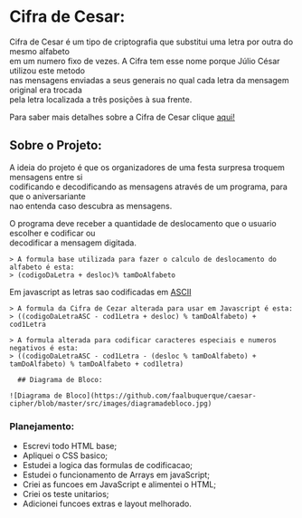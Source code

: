 # Cifra de Cesar:


Cifra de Cesar é um tipo de criptografia que substitui uma letra por outra do mesmo alfabeto  
em um numero fixo de vezes. A Cifra tem esse nome porque Júlio César utilizou este metodo   
nas mensagens enviadas a seus generais no qual cada letra da mensagem original era trocada     
pela letra localizada a três posições à sua frente.

Para saber mais detalhes sobre a Cifra de Cesar clique [aqui!](https://pt.wikipedia.org/wiki/Cifra_de_C%C3%A9sar)  

## Sobre o Projeto: 

 A ideia do projeto é que os organizadores de uma festa surpresa troquem mensagens entre si     
codificando e decodificando as mensagens através de um programa, para que o aniversariante   
nao entenda caso descubra as mensagens.  

O programa deve receber a quantidade de deslocamento que o usuario escolher e codificar ou  
decodificar a mensagem digitada.    

``` 
> A formula base utilizada para fazer o calculo de deslocamento do alfabeto é esta:      
> (codigoDaLetra + desloc)% tamDoAlfabeto  
``` 

Em javascript as letras sao codificadas em [ASCII](http://www.bosontreinamentos.com.br/hardware/tabela-ascii/)   

``` 
> A formula da Cifra de Cezar alterada para usar em Javascript é esta:  
> ((codigoDaLetraASC - cod1Letra + desloc) % tamDoAlfabeto) + cod1Letra
``` 

``` 
> A formula alterada para codificar caracteres especiais e numeros negativos é esta:  
> ((codigoDaLetraASC - cod1Letra - (desloc % tamDoAlfabeto) + tamDoAlfabeto) % tamDoAlfabeto + cod1letra)
``` 

``` 
  ## Diagrama de Bloco:

![Diagrama de Bloco](https://github.com/faalbuquerque/caesar-cipher/blob/master/src/images/diagramadebloco.jpg)
``` 

### Planejamento:

- Escrevi todo HTML base;
- Apliquei o CSS basico;
- Estudei a logica das formulas de codificacao;
- Estudei o funcionamento de Arrays em javaScript;
- Criei as funcoes em JavaScript e alimentei o HTML;
- Criei os teste unitarios;
- Adicionei funcoes extras e layout melhorado.






